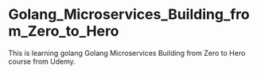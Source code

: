 # Golang_Microservices_Building_from_Zero_to_Hero
This is learning golang Golang Microservices Building from Zero to Hero course from Udemy.

